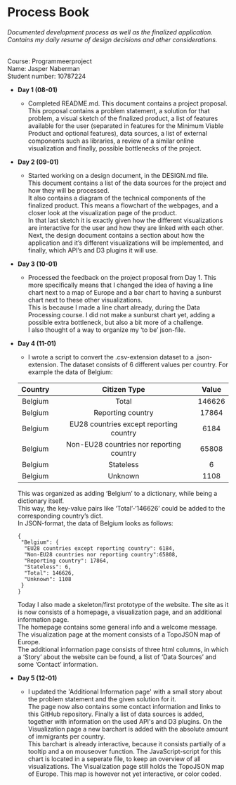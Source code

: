 # Process Book
###### Documented development process as well as the finalized application. Contains my daily resume of design decisions and other considerations.

Course: Programmeerproject  
Name: Jasper Naberman  
Student number: 10787224  
  
* __Day 1 (08-01)__
    * Completed README.md. This document contains a project proposal.  
    This proposal contains a problem statement, a solution for that problem, a visual sketch of the finalized product, a list of features available for the user (separated in features for the Minimum Viable Product and optional features), data sources, a list of external components such as libraries, a review of a similar online visualization and finally, possible bottlenecks of the project.
* __Day 2 (09-01)__
    * Started working on a design document, in the DESIGN.md file.  
    This document contains a list of the data sources for the project and how they will be processed.  
    It also contains a diagram of the technical components of the finalized product. This means a flowchart of the webpages, and a closer look at the visualization page of the product.  
    In that last sketch it is exactly given how the different visualizations are interactive for the user and how they are linked with each other.  
    Next, the design document contains a section about how the application and it’s different visualizations will be implemented, and finally, which API’s and D3 plugins it will use.
* __Day 3 (10-01)__
    * Processed the feedback on the project proposal from Day 1. This more specifically means that I changed the idea of having a line chart next to a map of Europe and a bar chart to having a sunburst chart next to these other visualizations.  
    This is because I made a line chart already, during the Data Processing course. I did not make a sunburst chart yet, adding a possible extra bottleneck, but also a bit more of a challenge.  
    I also thought of a way to organize my ‘to be’ json-file.
* __Day 4 (11-01)__
    * I wrote a script to convert the .csv-extension dataset to a .json-extension. The dataset consists of 6 different values per country.     For example the data of Belgium:
    
    Country | Citizen Type | Value
    :---: | :---: | :---:
    Belgium	| Total	| 146626
    Belgium	| Reporting country	| 17864
    Belgium	| EU28 countries except reporting country | 6184
    Belgium	| Non-EU28 countries nor reporting country | 65808
    Belgium	| Stateless	| 6
    Belgium	| Unknown | 1108
    
    This was organized as adding ‘Belgium’ to a dictionary, while being a dictionary itself.  
    This way, the key-value pairs like ‘Total’-‘146626’ could be added to the corresponding country’s dict.  
    In JSON-format, the data of Belgium looks as follows:
    
    ```
    {
     "Belgium": {
      "EU28 countries except reporting country": 6184,
      "Non-EU28 countries nor reporting country":65808,
      "Reporting country": 17864,
      "Stateless": 6,
      "Total": 146626,
      "Unknown": 1108
     }
    }

    ```
    Today I also made a skeleton/first prototype of the website. The site as it is now consists of a homepage, a visualization page, and an additional information page.  
    The homepage contains some general info and a welcome message. The visualization page at the moment consists of a TopoJSON map of Europe.  
    The additional information page consists of three html columns, in which a ‘Story’ about the website can be found, a list of ‘Data Sources’ and some ‘Contact’ information.

* __Day 5 (12-01)__
    * I updated the 'Additional Information page' with a small story about the problem statement and the given solution for it.  
    The page now also contains some contact information and links to this GitHub repository. Finally a list of data sources is added, together with information on the used API's and D3 plugins.
    On the Visualization page a new barchart is added with the absolute amount of immigrants per country.  
    This barchart is already interactive, because it consists partially of a tooltip and a on mouseover function.
    The JavaScript-script for this chart is located in a seperate file, to keep an overview of all visualizations.
    The Visualization page still holds the TopoJSON map of Europe. This map is however not yet interactive, or color coded.